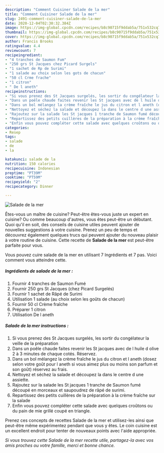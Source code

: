 ```yaml
---
description: "Comment Cuisiner Salade de la mer"
title: "Comment Cuisiner Salade de la mer"
slug: 2491-comment-cuisiner-salade-de-la-mer
date: 2020-12-04T02:30:32.384Z
image: https://img-global.cpcdn.com/recipes/b8c90715f9ddab5a/751x532cq70/salade-de-la-mer-photo-principale-de-la-recette.jpg
thumbnail: https://img-global.cpcdn.com/recipes/b8c90715f9ddab5a/751x532cq70/salade-de-la-mer-photo-principale-de-la-recette.jpg
cover: https://img-global.cpcdn.com/recipes/b8c90715f9ddab5a/751x532cq70/salade-de-la-mer-photo-principale-de-la-recette.jpg
author: Francis Brooks
ratingvalue: 4.4
reviewcount: 7
recipeingredient:
- "4 tranches de Saumon Fum"
- "250 grs St Jacques chez Picard Surgels"
- "1 sachet de Rp de Surimi"
- "1 salade au choix selon les gots de chacun"
- "50 cl Crme frache"
- "1 citron"
- " De l aneth"
recipeinstructions:
- "Si vous prenez des St Jacques surgelés, les sortir du congélateur la veille de la préparation"
- "Dans un poêle chaude faites revenir les St jacques avec de l huile d olive 2 à 3 minutes de chaque cotés. Réservez."
- "Dans un bol mélangez la crème fraîche le jus du citron et l aneth (dosez selon votre goût pour l aneth si vous aimez plus ou moins son parfum et son goût) réservez au frais."
- "Nettoyez et séchez la salade et découpez la dans le centre d une assiette."
- "Rajoutez sur la salade les St jacques 1 tranche de Saumon fumé découpé en morceaux et saupoudrez de râpé de surimi."
- "Repartissez des petits cuillères de la préparation à la crème fraîche sur la salade"
- "Enfin vous pouvez compléter cette salade avec quelques croûtons ou du pain de mie grillé coupé en triangle."
categories:
- Resep
tags:
- salade
- de
- la

katakunci: salade de la 
nutrition: 150 calories
recipecuisine: Indonesian
preptime: "PT39M"
cooktime: "PT59M"
recipeyield: "2"
recipecategory: Dinner

---
```



![Salade de la mer](https://img-global.cpcdn.com/recipes/b8c90715f9ddab5a/751x532cq70/salade-de-la-mer-photo-principale-de-la-recette.jpg)

Êtes-vous un maître de cuisine? Peut-être êtes-vous juste un expert en cuisine? Ou comme beaucoup d'autres, vous êtes peut-être un débutant. Quoi qu'il en soit, des conseils de cuisine utiles peuvent ajouter de nouvelles suggestions à votre cuisine. Prenez un peu de temps et découvrez également quelques trucs qui peuvent ajouter du nouveau plaisir à votre routine de cuisine. Cette recette de <strong> Salade de la mer </strong> est peut-être parfaite pour vous.

<!--inarticleads1-->

Vous pouvez cuire salade de la mer en utilisant 7 Ingrédients et 7 pas. Voici comment vous atteindre cette.

##### Ingrédients de salade de la mer :

1. Fournir 4 tranches de Saumon Fumé
1. Fournir 250 grs St Jacques (chez Picard Surgelés)
1. Fournir 1 sachet de Râpé de Surimi
1. Utilisation 1 salade (au choix selon les goûts de chacun)
1. Fournir 50 cl Crème fraîche
1. Préparer 1 citron
1. Utilisation  De l aneth




<!--inarticleads2-->

##### Salade de la mer instructions :

1. Si vous prenez des St Jacques surgelés, les sortir du congélateur la veille de la préparation
1. Dans un poêle chaude faites revenir les St jacques avec de l huile d olive 2 à 3 minutes de chaque cotés. Réservez.
1. Dans un bol mélangez la crème fraîche le jus du citron et l aneth (dosez selon votre goût pour l aneth si vous aimez plus ou moins son parfum et son goût) réservez au frais.
1. Nettoyez et séchez la salade et découpez la dans le centre d une assiette.
1. Rajoutez sur la salade les St jacques 1 tranche de Saumon fumé découpé en morceaux et saupoudrez de râpé de surimi.
1. Repartissez des petits cuillères de la préparation à la crème fraîche sur la salade
1. Enfin vous pouvez compléter cette salade avec quelques croûtons ou du pain de mie grillé coupé en triangle.




<!--inarticleads1-->

<p>
Prenez ces concepts de recettes Salade de la mer et utilisez-les ainsi que peut-être même expérimentez pendant que vous y êtes. Le coin cuisine est un excellent endroit pour tenter de nouveaux points avec l'aide appropriée.
</p>

<p>
<i>Si vous trouvez cette Salade de la mer recette utile, partagez-la avec vos amis proches ou votre famille, merci et bonne chance.</i>
</p>
